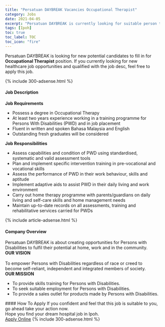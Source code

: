 ```yaml
---
title: "Persatuan DAYBREAK Vacancies Occupational Therapist" 
category: Jobs 
date: 2021-04-05 
excerpt: "Persatuan DAYBREAK is currently looking for suitable person to fill in the Occupational Therapist which positioned at Ipoh" 
tags: [Ipoh] 
toc: true 
toc_label: TOC 
toc_icon: "fire" 
--- 
```


<p>Persatuan DAYBREAK is looking for new potential candidates to fill in for <b>Occupational Therapist</b> position. If you currently looking for new healthcare job opportunities and qualified with the job desc, feel free to apply this job.
</p>{% include 300-adsense.html %} 
<div><div><h4>Job Description</h4></div><div><div><span><div><p><strong>Job Requirements</strong></p><ul><li>Possess a degree in Occupational Therapy</li><li>At least two years experience working in a training programme for Persons With Disabilities (PWD) and in job placement</li><li>Fluent in written and spoken Bahasa Malaysia and English</li><li>Outstanding fresh graduates will be considered</li></ul><p><strong>Job Responsibilities</strong></p><ul><li>Assess capabilities and condition of PWD using standardised, systematic and valid assessment tools</li><li>Plan and implement specific intervention training in pre-vocational and vocational skills</li><li>Assess the performance of PWD in their work behaviour, skills and aptitude</li><li>Implement adaptive aids to assist PWD in their daily living and work environment</li><li>Carry out home therapy programme with parents/guardians on daily living and self-care skills and home management needs</li><li>Maintain up-to-date records on all assessments, training and rehabilitative services carried for PWDs</li></ul></div></span></div></div></div> 
{% include article-adsense.html %} 
<div><div><h4>Company Overview</h4></div><div><div><span><div><div>Persatuan DAYBREAK is about creating opportunities for Persons with Disabilities to fulfil their potential at home, work and in the community.</div>
<div><strong>OUR VISION</strong></div>
<div><br>
To empower Persons with Disabilities regardless of race or creed to become self-reliant, independent and integrated members of society.</div>
<div><strong>OUR MISSION</strong></div>
<ul>
<li>To provide skills training for Persons with Disabilities.</li>
<li>To seek suitable employment for Persons with Disabilities.</li>
<li>To provide a sales outlet for products made by Persons with Disabilities.</li>
</ul></div></span></div></div></div> 
#### How To Apply 
If you confident and feel that this job is suitable to you, go ahead take your action now. <br/> 
Hope you find your dream hospital job in Ipoh. <br/> 
<a href="https://www.jobstreet.com.my/en/job/occupational-therapist-4525164?jobId=jobstreet-my-job-4525164" class="btn btn--warning" target="_blank" rel="nofollow noopenner">Apply Online</a> 
{% include 300-adsense.html %} 